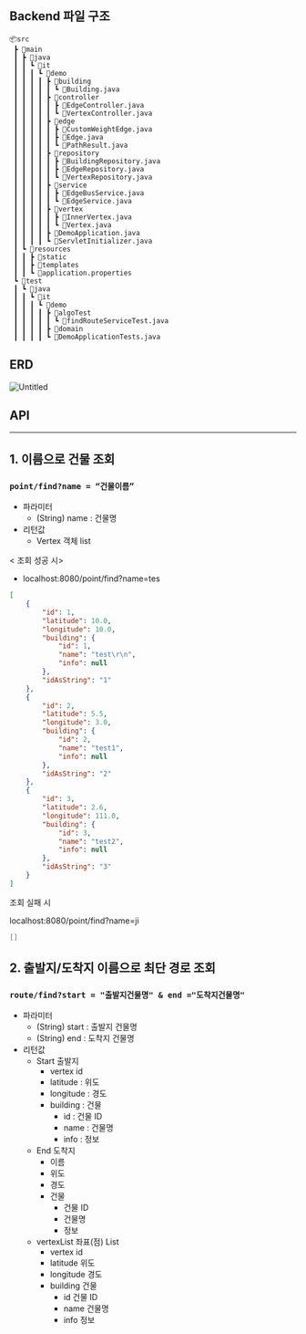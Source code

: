 ## Backend 파일 구조
```
📦src
 ┣ 📂main
 ┃ ┣ 📂java
 ┃ ┃ ┗ 📂it
 ┃ ┃ ┃ ┗ 📂demo
 ┃ ┃ ┃ ┃ ┣ 📂building
 ┃ ┃ ┃ ┃ ┃ ┗ 📜Building.java
 ┃ ┃ ┃ ┃ ┣ 📂controller
 ┃ ┃ ┃ ┃ ┃ ┣ 📜EdgeController.java
 ┃ ┃ ┃ ┃ ┃ ┗ 📜VertexController.java
 ┃ ┃ ┃ ┃ ┣ 📂edge
 ┃ ┃ ┃ ┃ ┃ ┣ 📜CustomWeightEdge.java
 ┃ ┃ ┃ ┃ ┃ ┣ 📜Edge.java
 ┃ ┃ ┃ ┃ ┃ ┗ 📜PathResult.java 
 ┃ ┃ ┃ ┃ ┣ 📂repository
 ┃ ┃ ┃ ┃ ┃ ┣ 📜BuildingRepository.java
 ┃ ┃ ┃ ┃ ┃ ┣ 📜EdgeRepository.java
 ┃ ┃ ┃ ┃ ┃ ┗ 📜VertexRepository.java
 ┃ ┃ ┃ ┃ ┣ 📂service
 ┃ ┃ ┃ ┃ ┃ ┣ 📜EdgeBusService.java
 ┃ ┃ ┃ ┃ ┃ ┗ 📜EdgeService.java
 ┃ ┃ ┃ ┃ ┣ 📂vertex
 ┃ ┃ ┃ ┃ ┃ ┣ 📜InnerVertex.java
 ┃ ┃ ┃ ┃ ┃ ┗ 📜Vertex.java
 ┃ ┃ ┃ ┃ ┣ 📜DemoApplication.java
 ┃ ┃ ┃ ┃ ┗ 📜ServletInitializer.java
 ┃ ┗ 📂resources
 ┃ ┃ ┣ 📂static
 ┃ ┃ ┣ 📂templates
 ┃ ┃ ┗ 📜application.properties
 ┗ 📂test
 ┃ ┗ 📂java
 ┃ ┃ ┗ 📂it
 ┃ ┃ ┃ ┗ 📂demo
 ┃ ┃ ┃ ┃ ┣ 📂algoTest
 ┃ ┃ ┃ ┃ ┃ ┗ 📜findRouteServiceTest.java
 ┃ ┃ ┃ ┃ ┣ 📂domain
 ┃ ┃ ┃ ┃ ┗ 📜DemoApplicationTests.java
```


## ERD

![Untitled](https://prod-files-secure.s3.us-west-2.amazonaws.com/97d8b7b1-43ee-41b6-b3bc-a7c4b63f041e/11209880-b8b6-48b4-a96a-62b67cee99ae/Untitled.png)

## API

---

## 1. 이름으로 건물 조회

### `point/find?name = “건물이름”`

- 파라미터
    - (String) name : 건물명
- 리턴값
    - Vertex 객체 list

<  조회 성공 시> 

- localhost:8080/point/find?name=tes

```json
[
    {
        "id": 1,
        "latitude": 10.0,
        "longitude": 10.0,
        "building": {
            "id": 1,
            "name": "test\r\n",
            "info": null
        },
        "idAsString": "1"
    },
    {
        "id": 2,
        "latitude": 5.5,
        "longitude": 3.0,
        "building": {
            "id": 2,
            "name": "test1",
            "info": null
        },
        "idAsString": "2"
    },
    {
        "id": 3,
        "latitude": 2.6,
        "longitude": 111.0,
        "building": {
            "id": 3,
            "name": "test2",
            "info": null
        },
        "idAsString": "3"
    }
]
```

조회 실패 시

localhost:8080/point/find?name=ji

```java
[]
```

## 2. 출발지/도착지 이름으로 최단 경로 조회

### `route/find?start = "출발지건물명" & end ="도착지건물명"`

- 파라미터
    - (String) start :  출발지 건물명
    - (String) end : 도착지 건물명
- 리턴값
    - Start 출발지
        - vertex id
        - latitude : 위도
        - longitude : 경도
        - building : 건물
            - id : 건물 ID
            - name : 건물명
            - info : 정보
    - End 도착지
        - 이름
        - 위도
        - 경도
        - 건물
            - 건물 ID
            - 건물명
            - 정보
    - vertexList 좌표(점) List
        - vertex id
        - latitude 위도
        - longitude 경도
        - building 건물
            - id 건물 ID
            - name 건물명
            - info 정보
